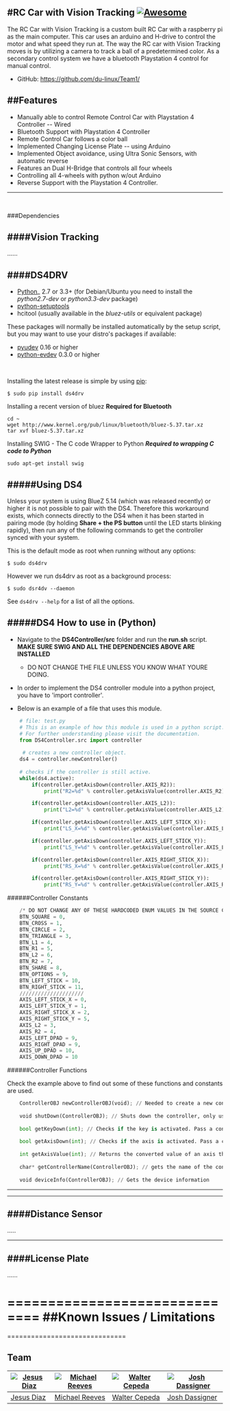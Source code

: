 
#RC Car with Vision Tracking [![Awesome](https://cdn.rawgit.com/sindresorhus/awesome/d7305f38d29fed78fa85652e3a63e154dd8e8829/media/badge.svg)](https://github.com/sindresorhus/awesome)
----
The RC Car with Vision Tracking is a custom built RC Car with a raspberry pi as the main computer.
This car uses an arduino and H-drive to control the motor and what speed they run at.
The way the RC car with Vision Tracking moves is by utilizing  a camera to track a ball of a predetermined color.
As a secondary control system we have a bluetooth Playstation 4 control for manual control.

* GitHub: https://github.com/du-linux/Team1/

##Features
--------

- Manually able to control Remote Control Car with Playstation 4 Controller -- Wired
- Bluetooth Support with Playstation 4 Controller
- Remote Control Car follows a color ball
- Implemented Changing License Plate -- using Arduino
- Implemented Object avoidance, using Ultra Sonic Sensors, with automatic reverse
- Features an Dual H-Bridge that controls all four wheels
- Controlling all 4-wheels with python w/out Arduino
- Reverse Support with the Playstation 4 Controller.

------------
</br>

###Dependencies



####Vision Tracking
-------------------
......


####DS4DRV
---------
- [Python](http://python.org/)_ 2.7 or 3.3+ (for Debian/Ubuntu you need to
  install the *python2.7-dev* or *python3.3-dev* package)
- [python-setuptools](https://pythonhosted.org/setuptools/)
- hcitool (usually available in the *bluez-utils* or equivalent package)

These packages will normally be installed automatically by the setup script,
but you may want to use your distro's packages if available:

- [pyudev](http://pyudev.readthedocs.org/) 0.16 or higher
- [python-evdev](http://pythonhosted.org/evdev/) 0.3.0 or higher
<br/>

Installing the latest release is simple by using [pip](http://www.pip-installer.org/):

    $ sudo pip install ds4drv


Installing a recent version of bluez **Required for Bluetooth**    

    cd ~
    wget http://www.kernel.org/pub/linux/bluetooth/bluez-5.37.tar.xz
    tar xvf bluez-5.37.tar.xz

Installing SWIG - The C code Wrapper to Python ***Required to wrapping C code to Python***
  
    sudo apt-get install swig

#####Using DS4
---------

Unless your system is using BlueZ 5.14 (which was released recently) or higher
it is not possible to pair with the DS4. Therefore this workaround exists,
which connects directly to the DS4 when it has been started in pairing mode
(by holding **Share + the PS button** until the LED starts blinking rapidly), then
run any of the following commands to get the controller synced with your system.

This is the default mode as root when running without any options:

    $ sudo ds4drv
    
However we run ds4drv as root as a background process:

    $ sudo dsr4dv --daemon


See ``ds4drv --help`` for a list of all the options.


#####DS4 How to use in (Python)
-------------------------------
- Navigate to the **DS4Controller/src** folder and run the **run.sh** script. **MAKE SURE SWIG AND ALL THE DEPENDENCIES ABOVE ARE INSTALLED**
    - DO NOT CHANGE THE FILE UNLESS YOU KNOW WHAT YOURE DOING.

- In order to implement the DS4 controller module into a python project, you have to 'import controller'.
- Below is an example of a file that uses this module.

``` python
    # file: test.py
    # This is an example of how this module is used in a python script.
    # For further understanding please visit the documentation.
    from DS4Controller.src import controller
    
     # creates a new controller object.
    ds4 = controller.newController()
    
    # checks if the controller is still active.
    while(ds4.active):
        if(controller.getAxisDown(controller.AXIS_R2)):
            print("R2=%d" % controller.getAxisValue(controller.AXIS_R2))

        if(controller.getAxisDown(controller.AXIS_L2)):
            print("L2=%d" % controller.getAxisValue(controller.AXIS_L2))

        if(controller.getAxisDown(controller.AXIS_LEFT_STICK_X)):
            print("LS_X=%d" % controller.getAxisValue(controller.AXIS_LEFT_STICK_X))

        if(controller.getAxisDown(controller.AXIS_LEFT_STICK_Y)):
            print("LS_Y=%d" % controller.getAxisValue(controller.AXIS_LEFT_STICK_Y))

        if(controller.getAxisDown(controller.AXIS_RIGHT_STICK_X)):
            print("RS_X=%d" % controller.getAxisValue(controller.AXIS_RIGHT_STICK_X))

        if(controller.getAxisDown(controller.AXIS_RIGHT_STICK_Y)):
            print("RS_Y=%d" % controller.getAxisValue(controller.AXIS_RIGHT_STICK_Y))
```

######Controller Constants

``` python
    /* DO NOT CHANGE ANY OF THESE HARDCODED ENUM VALUES IN THE SOURCE CODE */
    BTN_SQUARE = 0,
    BTN_CROSS = 1,
    BTN_CIRCLE = 2,
    BTN_TRIANGLE = 3,
    BTN_L1 = 4,
    BTN_R1 = 5,
    BTN_L2 = 6,
    BTN_R2 = 7,
    BTN_SHARE = 8,
    BTN_OPTIONS = 9,
    BTN_LEFT_STICK = 10,
    BTN_RIGHT_STICK = 11,
    /////////////////////
    AXIS_LEFT_STICK_X = 0,
    AXIS_LEFT_STICK_Y = 1,
    AXIS_RIGHT_STICK_X = 2,
    AXIS_RIGHT_STICK_Y = 5,
    AXIS_L2 = 3,
    AXIS_R2 = 4,
    AXIS_LEFT_DPAD = 9,
    AXIS_RIGHT_DPAD = 9,
    AXIS_UP_DPAD = 10,
    AXIS_DOWN_DPAD = 10
```

######Controller Functions

Check the example above to find out some of these functions and constants are used.

``` python 
    ControllerOBJ newControllerOBJ(void); // Needed to create a new controller object.     
    
    void shutDown(ControllerOBJ); // Shuts down the controller, only use when completely done.
    
    bool getKeyDown(int); // Checks if the key is activated. Pass a constant in the parameters.
    
    bool getAxisDown(int); // Checks if the axis is activated. Pass a constant in the parameters.
    
    int getAxisValue(int); // Returns the converted value of an axis thats in use.
    
    char* getControllerName(ControllerOBJ); // gets the name of the controllerName
    
    void deviceInfo(ControllerOBJ); // Gets the device information
```
----------------------------------------------------------------------------


-------------------
####Distance Sensor
-------------------
.....


-------------------
####License Plate
-------------------
......


==============================
##Known Issues / Limitations
==============================

==============================
## Team

[![Jesus Diaz](https://avatars1.githubusercontent.com/u/16565647?v=3&s=144)](https://github.com/diazjesu) | [![Michael Reeves](https://avatars1.githubusercontent.com/u/7333415?v=3&s=144)](https://github.com/ReevMich) | [![Walter Cepeda](https://avatars1.githubusercontent.com/u/16603134?v=3&s=144)](https://github.com/waltercpd) | [![Josh Dassigner](https://avatars1.githubusercontent.com/u/14892282?v=3&s=144)](https://github.com/dassjosh)
---|---|---|---
[Jesus Diaz](https://github.com/diazjesu) | [Michael Reeves](https://github.com/ReevMich) | [Walter Cepeda](https://github.com/waltercpd) |  [Josh Dassigner](https://github.com/dassjosh)

